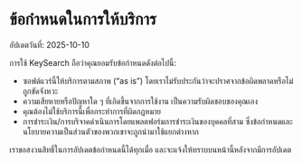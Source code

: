 # ข้อกำหนดในการให้บริการ
อัปเดตวันที่: 2025-10-10

การใช้ KeySearch ถือว่าคุณยอมรับข้อกำหนดดังต่อไปนี้:

- ซอฟต์แวร์นี้ให้บริการตามสภาพ (“as is”) โดยเราไม่รับประกันว่าจะปราศจากข้อผิดพลาดหรือไม่ถูกขัดจังหวะ  
- ความเสียหายหรือปัญหาใด ๆ ที่เกิดขึ้นจากการใช้งาน เป็นความรับผิดชอบของคุณเอง  
- คุณต้องไม่ใช้บริการนี้เพื่อกระทำการที่ผิดกฎหมาย  
- การชำระเงิน/การบริจาคดำเนินการโดยแพลตฟอร์มการชำระเงินของบุคคลที่สาม ซึ่งข้อกำหนดและนโยบายความเป็นส่วนตัวของพวกเขาจะถูกนำมาใช้แยกต่างหาก  

เราขอสงวนสิทธิ์ในการอัปเดตข้อกำหนดนี้ได้ทุกเมื่อ และจะแจ้งให้ทราบบนหน้านี้หลังจากมีการอัปเดต